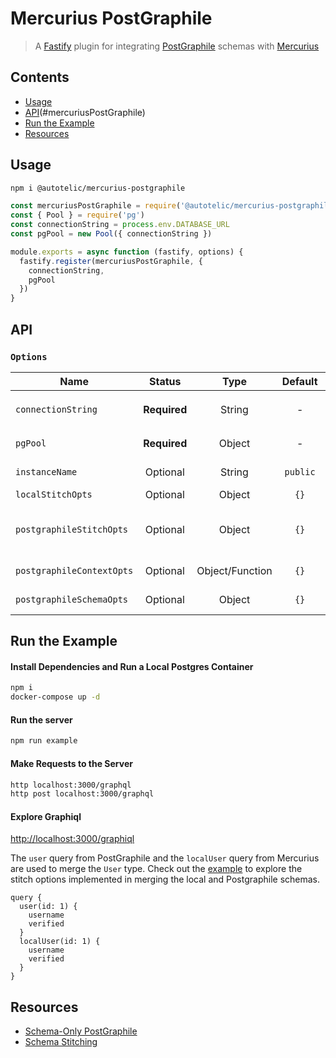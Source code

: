 # Mercurius PostGraphile

> A [Fastify](https://www.fastify.io/docs/latest/) plugin for integrating [PostGraphile]() schemas with [Mercurius]()

## Contents

- [Usage](#usage)
- [API](#api)(#mercuriusPostGraphile)
- [Run the Example](#run-the-example)
- [Resources](#resources)

## Usage

```sh
npm i @autotelic/mercurius-postgraphile
```

```js
const mercuriusPostGraphile = require('@autotelic/mercurius-postgraphile')
const { Pool } = require('pg')
const connectionString = process.env.DATABASE_URL
const pgPool = new Pool({ connectionString })

module.exports = async function (fastify, options) {
  fastify.register(mercuriusPostGraphile, {
    connectionString,
    pgPool
  })
}
```

## API

### `Options`

| Name | Status | Type | Default | Description |
| ------- | :---: | :---: | :---: | --- |
| `connectionString` | **Required** | String | - | A postgreSQL database connection string, i.e. `postgres://postgres:password@0.0.0.0:5432/postgres?sslmode=disable`. |
| `pgPool` | **Required** | Object | - | A client or pool instance that will be passed to the [pg](https://node-postgres.com/) library and used to connect to a PostgreSQL backend. |
| `instanceName` | Optional | String | `public` | A string which specifies the PostgreSQL schema that PostGraphile will use to create a GraphQL schema. |
| `localStitchOpts` | Optional | Object | `{}` | An object containing local subschema config options. |
| `postgraphileStitchOpts` | Optional | Object | `{}` | An object containing PostGraphile subschema config options. `stitchOpts` for both the local and PostGraphile schemas implement the `SubschemaConfig` interface. [Documention can be found here](https://www.graphql-tools.com/docs/stitch-combining-schemas#subschema-configs) |
| `postgraphileContextOpts` | Optional | Object/Function | `{}` | An object or callback function containing `withPostGraphileContext` options, outlined [here](https://www.graphile.org/postgraphile/usage-schema/#api-withpostgraphilecontextoptions-callback) |
| `postgraphileSchemaOpts` | Optional | Object | `{}` | An object containing `createPostGraphileSchema` options, outlined [here](https://www.graphile.org/postgraphile/usage-schema/#api-createpostgraphileschemapgconfig-schemaname-options) |

## Run the Example

#### Install Dependencies and Run a Local Postgres Container

```sh
npm i
docker-compose up -d
```

#### Run the server

```sh
npm run example
```

#### Make Requests to the Server

```sh
http localhost:3000/graphql
http post localhost:3000/graphql
```

#### Explore Graphiql

[http://localhost:3000/graphiql](http://localhost:3000/graphiql)

The `user` query from PostGraphile and the `localUser` query from Mercurius are used to merge the `User` type. Check out the [example](https://github.com/autotelic/mercurius-postgraphile/tree/main/example/index.js) to explore the stitch options implemented in merging the local and Postgraphile schemas.

```gql
query {
  user(id: 1) {
    username
    verified
  }
  localUser(id: 1) {
    username
    verified
  }
}
```

## Resources

- [Schema-Only PostGraphile](https://www.graphile.org/postgraphile/usage-schema/)
- [Schema Stitching](https://www.graphql-tools.com/docs/stitch-combining-schemas)
